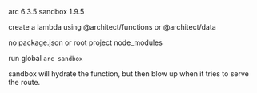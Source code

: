 arc 6.3.5
sandbox 1.9.5

create a lambda using @architect/functions or @architect/data

no package.json or root project node_modules

run global `arc sandbox` 

sandbox will hydrate the function, but then blow up when it tries to serve the route. 